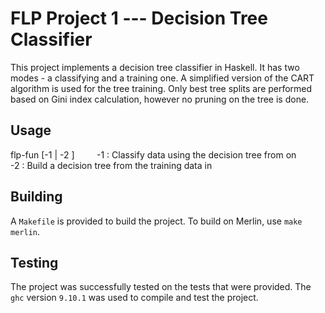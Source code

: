 # FLP Project 1 --- Decision Tree Classifier

This project implements a decision tree classifier in Haskell. It has two modes - a classifying and a training one.
A simplified version of the CART algorithm is used for the tree training. Only best tree splits are performed based
on Gini index calculation, however no pruning on the tree is done.

## Usage

flp-fun [-1 <treeFile> <dataFile> | -2 <trainingDataFile>]
&nbsp; &nbsp; &nbsp; &nbsp; -1 <treeFile> <dataFile> : Classify data using the decision tree from <treeFile> on <dataFile>
&nbsp; &nbsp; &nbsp; &nbsp; -2 <trainingDataFile>    : Build a decision tree from the training data in <trainingDataFile>

## Building

A `Makefile` is provided to build the project. To build on Merlin, use `make merlin`.

## Testing

The project was successfully tested on the tests that were provided. The `ghc` version `9.10.1` was used to compile and test the project.
